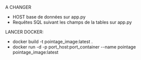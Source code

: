 A CHANGER 
* HOST base de données sur app.py
* Requêtes SQL suivant les champs de la tables sur app.py

LANCER DOCKER:
* docker build -t pointage_image:latest .
* docker run -d -p port_host:port_container --name pointage pointage_image:latest
